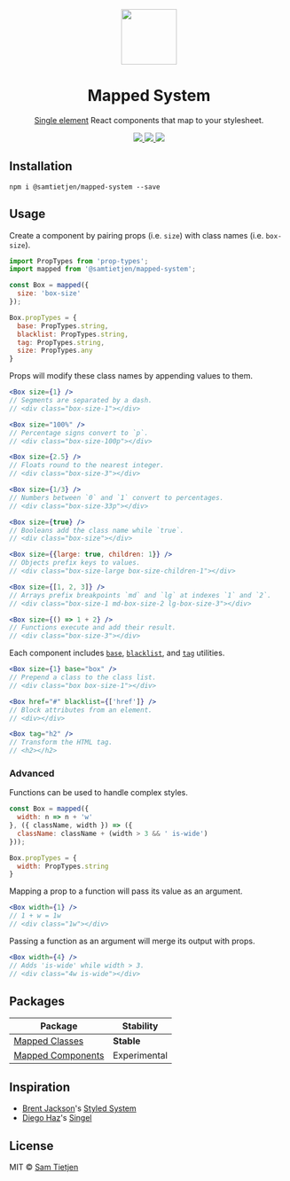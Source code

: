 <div align="center">
  <img src="https://samtietjen.com/static/images/mapped-system.svg" width="100px" />
</div>

<h1 align="center">Mapped System</h1>

<p align="center"><a href="https://medium.freecodecamp.org/introducing-the-single-element-pattern-dfbd2c295c5d">Single element</a> React components that map to your stylesheet.</strong></p>

<div align="center">
  <a href="https://www.npmjs.com/package/@samtietjen/mapped-system">
    <img src="https://img.shields.io/badge/npm-v0.3.1-black.svg">
  </a>
  <a href="https://nodejs.org/api/documentation.html#documentation_stability_index">
    <img src="https://img.shields.io/badge/stability-experimental-black.svg">
  </a>
  <a href="https://opensource.org/licenses/MIT">
    <img src="https://img.shields.io/badge/license-MIT-black.svg">
  </a>
</div>

## Installation
```shell
npm i @samtietjen/mapped-system --save
```

## Usage
Create a component by pairing props (i.e. `size`) with class names (i.e. `box-size`).

```jsx
import PropTypes from 'prop-types';
import mapped from '@samtietjen/mapped-system';

const Box = mapped({
  size: 'box-size'
});

Box.propTypes = {
  base: PropTypes.string,
  blacklist: PropTypes.string,
  tag: PropTypes.string,
  size: PropTypes.any
}
```

Props will modify these class names by appending values to them.

```jsx
<Box size={1} />
// Segments are separated by a dash.
// <div class="box-size-1"></div>

<Box size="100%" />
// Percentage signs convert to `p`.
// <div class="box-size-100p"></div>

<Box size={2.5} />
// Floats round to the nearest integer.
// <div class="box-size-3"></div>

<Box size={1/3} />
// Numbers between `0` and `1` convert to percentages.
// <div class="box-size-33p"></div>

<Box size={true} />
// Booleans add the class name while `true`.
// <div class="box-size"></div>

<Box size={{large: true, children: 1}} />
// Objects prefix keys to values.
// <div class="box-size-large box-size-children-1"></div>

<Box size={[1, 2, 3]} />
// Arrays prefix breakpoints `md` and `lg` at indexes `1` and `2`.
// <div class="box-size-1 md-box-size-2 lg-box-size-3"></div>

<Box size={() => 1 + 2} />
// Functions execute and add their result.
// <div class="box-size-3"></div>
```

Each component includes [`base`](packages/mapped-components#base), [`blacklist`](packages/mapped-components#blacklist), and [`tag`](packages/mapped-components#tag) utilities.

```jsx
<Box size={1} base="box" /> 
// Prepend a class to the class list.
// <div class="box box-size-1"></div>

<Box href="#" blacklist={['href']} /> 
// Block attributes from an element.
// <div></div>

<Box tag="h2" /> 
// Transform the HTML tag.
// <h2></h2>
```

### Advanced

Functions can be used to handle complex styles.

```jsx
const Box = mapped({
  width: n => n + 'w'
}, ({ className, width }) => ({
  className: className + (width > 3 && ' is-wide')
}));

Box.propTypes = {
  width: PropTypes.string
}
```

Mapping a prop to a function will pass its value as an argument.

```jsx
<Box width={1} />
// 1 + w = 1w
// <div class="1w"></div>
```

Passing a function as an argument will merge its output with props.

```jsx
<Box width={4} />
// Adds 'is-wide' while width > 3.
// <div class="4w is-wide"></div>
```

## Packages
| Package | Stability |
| ------- | --------- |
| [Mapped Classes](packages/mapped-classes) | **Stable** |
| [Mapped Components](packages/mapped-components) | Experimental |

## Inspiration
- [Brent Jackson](http://jxnblk.com/)'s [Styled System](https://github.com/jxnblk/styled-system)
- [Diego Haz](https://twitter.com/diegohaz)'s [Singel](https://github.com/diegohaz/singel)

## License
MIT © [Sam Tietjen](https://samtietjen.com)